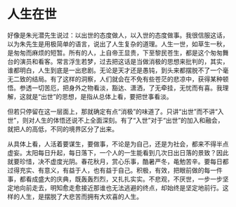 # 人生在世

好像是朱光潜先生说过：以出世的态度做人，以入世的态度做事。我很信服这话，以为朱先生是用极简单的语言，说出了人生复杂的道理。人生一世，如草生一秋，是匆匆而麻烦的短暂。所有的人，上自帝王显贵，下至黎民苍生，都是这个匆匆舞台的演员和看客。常言浮生若梦，过去把这话是当做消极的思想来批判的，其实，谁都明白，人生到底是一出悲剧。无论是天才还是愚钝，到头来都摆脱不了一个毫无二致的结局。有了这样的洞察，人们就会在不免有些苍茫的悲凉中，获得某种顿悟。参透一切苦厄，把身外之物看淡，豁达、潇洒，了无牵挂，无忧而有喜。我理解，这就是“出世”的思想，是指从总体上看，要把世事看淡。 

但若只停留在这一层面上，那就确定有点“消极”的味道了。只讲“出世”而不讲“入世”，则对人生的体悟还说不上全面深刻。有了“入世”对于“出世”的加入和融会，就把人的高低，不同的境界区分了出来。 

从具体上看，人活着要谋生，要做事，不论是为自己，还是为社会，都来不得半点虚妄。太阳每日升起，每日落下，一个人的一生能看到几次日出日落的景致？因此就要珍惜，决不虚度光阴。春花秋月，赏心乐事，酷暑严冬，黾勉苦辛。要每日都过得充实、有意义，有益于人，也有益于自己。积极，有效，把眼前做的每一件事，都看成盛大的庆典，既轰轰烈烈，又扎扎实实。不悲观，不厌世，一步一步坚定地向前走去，明知愈走愈接近那谁也无法逃避的终点，却始终是坚定地前行。这样的人生，是摆脱了大悲苦而拥有大欢喜的人生。
 